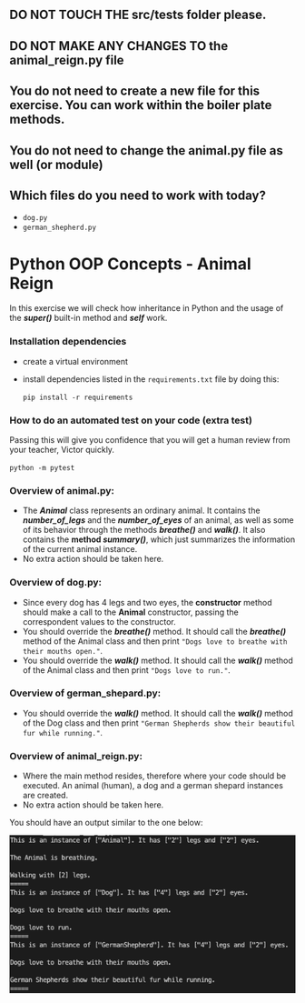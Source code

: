 ## DO NOT TOUCH THE src/tests folder please.
## DO NOT MAKE ANY CHANGES TO the animal_reign.py file

## You do not need to create a new file for this exercise. You can work within the boiler plate methods.

## You do not need to change the animal.py file as well (or module)

## Which files do you need to work with today?

- `dog.py`
- `german_shepherd.py`

# Python OOP Concepts - Animal Reign

In this exercise we will check how inheritance in Python and the usage of the **_super()_** built-in method and **_self_** work.

### Installation dependencies

- create a virtual environment
- install dependencies listed in the `requirements.txt` file by doing this:
   
   `pip install -r requirements`

### How to do an automated test on your code (extra test)

Passing this will give you confidence that you will get a human review from your teacher, Victor quickly.

`python -m pytest`

### Overview of animal.py:
- The **_Animal_** class represents an ordinary animal. It contains the _**number_of_legs**_ and the **_number_of_eyes_** 
of an animal, as well as some of its behavior through the methods **_breathe()_** and **_walk()_**.
It also contains the **method _summary()_**, which just summarizes the information of the current animal 
instance.
- No extra action should be taken here.

### Overview of dog.py:
- Since every dog has 4 legs and two eyes, the **constructor** method should make a call to the 
  **Animal** constructor, passing the correspondent values to the constructor.
- You should override the **_breathe()_** method. It should call the **_breathe()_** method of the Animal class and 
  then print `"Dogs love to breathe with their mouths open."`.
- You should override the **_walk()_** method. It should call the **_walk()_** method of the Animal class and then 
  print `"Dogs love to run."`.

### Overview of german_shepard.py:
- You should override the **_walk()_** method. It should call the **_walk()_** method of the Dog class and then
  print ``"German Shepherds show their beautiful fur while running."``.

### Overview of animal_reign.py:
- Where the main method resides, therefore where your code should be executed. An animal (human), a dog and a german 
  shepard instances are created. 
- No extra action should be taken here.


You should have an output similar to the one below:

![img.png](img.png)
